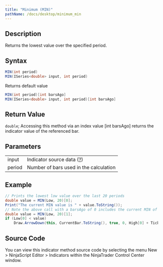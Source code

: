```yaml
---
title: "Minimum (MIN)"
pathName: /docs/desktop/minimum_min
---
```


## Description

Returns the lowest value over the specified period.

## Syntax

```csharp
MIN(int period)  
MIN(ISeries<double> input, int period)  
```

Returns default value

```csharp
MIN(int period)[int barsAgo]  
MIN(ISeries<double> input, int period)[int barsAgo]  
```

## Return Value

`double`; Accessing this method via an index value [int barsAgo] returns the indicator value of the referenced bar.

## Parameters

|  |  |
| --- | --- |
| input | Indicator source data ([?](/docs/desktop/valid_input_data_for_indicator)) |
| period | Number of bars used in the calculation |

## Example

```csharp
// Prints the lowest low value over the last 20 periods
double value = MIN(Low, 20)[0];
Print("The current MIN value is " + value.ToString());
// Note the above call with a barsAgo of 0 includes the current MIN of the input low series in the value. If we want to check for example for a break of this value, storing the last bar's MIN would be needed.
double value = MIN(Low, 20)[1];
if (Low[0] < value)
    Draw.ArrowDown(this, CurrentBar.ToString(), true, 0, High[0] + TickSize, Brushes.Red);
```

## Source Code

You can view this indicator method source code by selecting the menu New > NinjaScript Editor > Indicators within the NinjaTrader Control Center window.
